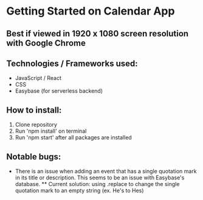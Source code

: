 # Getting Started on Calendar App

## Best if viewed in 1920 x 1080 screen resolution with Google Chrome

## Technologies / Frameworks used:
* JavaScript / React
* CSS
* Easybase (for serverless backend)

## How to install:
1. Clone repository
2. Run 'npm install' on terminal
3. Run 'npm start' after all packages are installed

## Notable bugs:
* There is an issue when adding an event that has a single quotation mark in its title or description. This seems to be an issue with Easybase's database.
** Current solution: using .replace to change the single quotation mark to an empty string (ex. He's to Hes)
